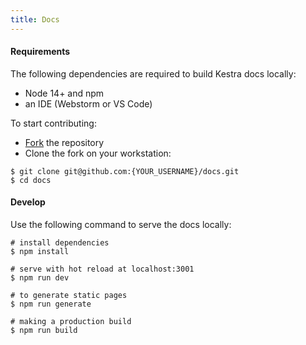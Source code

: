 ```yaml
---
title: Docs
---
```


#### Requirements
The following dependencies are required to build Kestra docs locally:
- Node 14+ and npm
- an IDE (Webstorm or VS Code)

To start contributing:
- [Fork](https://github.com/kestra-io/docs/fork) the repository
- Clone the fork on your workstation:

```shell
$ git clone git@github.com:{YOUR_USERNAME}/docs.git
$ cd docs
```


#### Develop
Use the following command to serve the docs locally:

```shell
# install dependencies
$ npm install

# serve with hot reload at localhost:3001
$ npm run dev

# to generate static pages
$ npm run generate

# making a production build
$ npm run build
```
